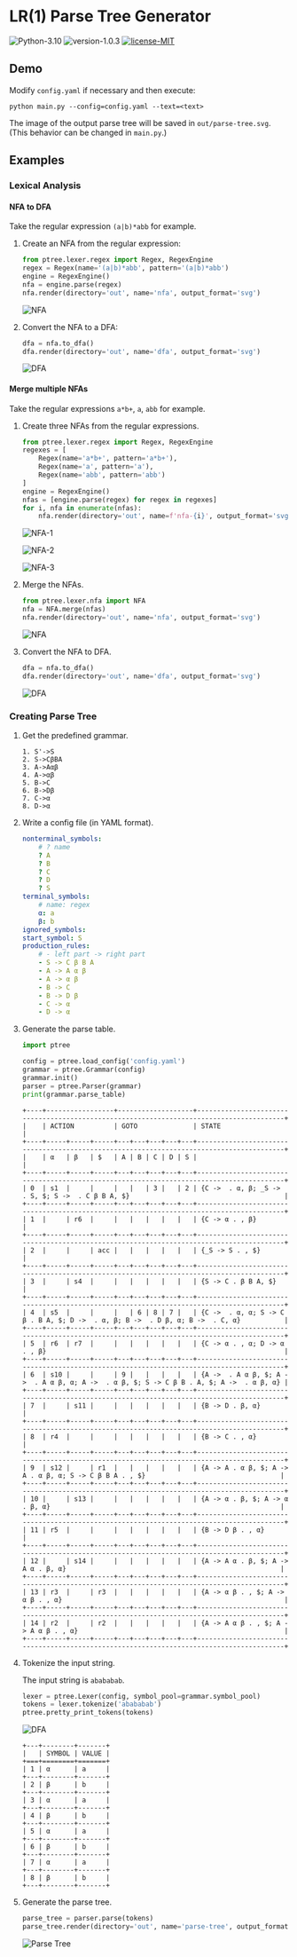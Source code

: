 # LR(1) Parse Tree Generator

![Python-3.10](https://img.shields.io/badge/Python-3.10-blue)
![version-1.0.3](https://img.shields.io/badge/version-1.0.0-blue)
[![license-MIT](https://img.shields.io/badge/license-MIT-green)](https://github.com/AlumiK/parse-tree/blob/main/LICENSE)

## Demo

Modify `config.yaml` if necessary and then execute:

```
python main.py --config=config.yaml --text=<text>
```

The image of the output parse tree will be saved in `out/parse-tree.svg`. (This behavior can be changed in `main.py`.)

## Examples

### Lexical Analysis

#### NFA to DFA

Take the regular expression `(a|b)*abb` for example.

1. Create an NFA from the regular expression:
   
    ```python
    from ptree.lexer.regex import Regex, RegexEngine
    regex = Regex(name='(a|b)*abb', pattern='(a|b)*abb')
    engine = RegexEngine()
    nfa = engine.parse(regex)
    nfa.render(directory='out', name='nfa', output_format='svg')
    ```
    
    ![NFA](https://raw.githubusercontent.com/AlumiK/images/main/parse-tree/test-nfa-to-dfa-nfa.svg)
    
2. Convert the NFA to a DFA:

    ```python
    dfa = nfa.to_dfa()
    dfa.render(directory='out', name='dfa', output_format='svg')
    ```

    ![DFA](https://raw.githubusercontent.com/AlumiK/images/main/parse-tree/test-nfa-to-dfa-dfa.svg)

#### Merge multiple NFAs

Take the regular expressions `a*b+`, `a`, `abb` for example.

1. Create three NFAs from the regular expressions.

    ```python
    from ptree.lexer.regex import Regex, RegexEngine
    regexes = [
        Regex(name='a*b+', pattern='a*b+'),
        Regex(name='a', pattern='a'),
        Regex(name='abb', pattern='abb')
    ]
    engine = RegexEngine()
    nfas = [engine.parse(regex) for regex in regexes]
    for i, nfa in enumerate(nfas):
        nfa.render(directory='out', name=f'nfa-{i}', output_format='svg')
    ```

    ![NFA-1](https://raw.githubusercontent.com/AlumiK/images/main/parse-tree/test-merge-fsm-nfa0.svg)

    ![NFA-2](https://raw.githubusercontent.com/AlumiK/images/main/parse-tree/test-merge-fsm-nfa1.svg)

    ![NFA-3](https://raw.githubusercontent.com/AlumiK/images/main/parse-tree/test-merge-fsm-nfa2.svg)

2. Merge the NFAs.

    ```python
    from ptree.lexer.nfa import NFA
    nfa = NFA.merge(nfas)
    nfa.render(directory='out', name='nfa', output_format='svg')
    ```
   
    ![NFA](https://raw.githubusercontent.com/AlumiK/images/main/parse-tree/test-merge-fsm-nfa.svg)

3. Convert the NFA to DFA.

    ```python
    dfa = nfa.to_dfa()
    dfa.render(directory='out', name='dfa', output_format='svg')
    ```

    ![DFA](https://raw.githubusercontent.com/AlumiK/images/main/parse-tree/test-merge-fsm-dfa.svg)

### Creating Parse Tree

1. Get the predefined grammar.

    ```
    1. S'->S
    2. S->CβBA
    3. A->Aαβ
    4. A->αβ
    5. B->C
    6. B->Dβ
    7. C->α
    8. D->α
    ```

2. Write a config file (in YAML format).

    ```yaml
    nonterminal_symbols:
        # ? name
        ? A
        ? B
        ? C
        ? D
        ? S
    terminal_symbols:
        # name: regex
        α: a
        β: b
    ignored_symbols:
    start_symbol: S
    production_rules:
        # - left part -> right part
        - S -> C β B A
        - A -> A α β
        - A -> α β
        - B -> C
        - B -> D β
        - C -> α
        - D -> α
    ```

3. Generate the parse table.

    ```python
    import ptree

    config = ptree.load_config('config.yaml')
    grammar = ptree.Grammar(config)
    grammar.init()
    parser = ptree.Parser(grammar)
    print(grammar.parse_table)
    ```
   
    ```
    +----+-----------------+-------------------+-----------------------------------------------------------------------------------------+
    |    | ACTION          | GOTO              | STATE                                                                                   |
    +----+-----+-----+-----+---+---+---+---+---+-----------------------------------------------------------------------------------------+
    |    | α   | β   | $   | A | B | C | D | S |                                                                                         |
    +----+-----+-----+-----+---+---+---+---+---+-----------------------------------------------------------------------------------------+
    | 0  | s1  |     |     |   |   | 3 |   | 2 | {C ->  . α, β; _S ->  . S, $; S ->  . C β B A, $}                                       |
    +----+-----+-----+-----+---+---+---+---+---+-----------------------------------------------------------------------------------------+
    | 1  |     | r6  |     |   |   |   |   |   | {C -> α . , β}                                                                          |
    +----+-----+-----+-----+---+---+---+---+---+-----------------------------------------------------------------------------------------+
    | 2  |     |     | acc |   |   |   |   |   | {_S -> S . , $}                                                                         |
    +----+-----+-----+-----+---+---+---+---+---+-----------------------------------------------------------------------------------------+
    | 3  |     | s4  |     |   |   |   |   |   | {S -> C . β B A, $}                                                                     |
    +----+-----+-----+-----+---+---+---+---+---+-----------------------------------------------------------------------------------------+
    | 4  | s5  |     |     |   | 6 | 8 | 7 |   | {C ->  . α, α; S -> C β . B A, $; D ->  . α, β; B ->  . D β, α; B ->  . C, α}           |
    +----+-----+-----+-----+---+---+---+---+---+-----------------------------------------------------------------------------------------+
    | 5  | r6  | r7  |     |   |   |   |   |   | {C -> α . , α; D -> α . , β}                                                            |
    +----+-----+-----+-----+---+---+---+---+---+-----------------------------------------------------------------------------------------+
    | 6  | s10 |     |     | 9 |   |   |   |   | {A ->  . A α β, $; A ->  . A α β, α; A ->  . α β, $; S -> C β B . A, $; A ->  . α β, α} |
    +----+-----+-----+-----+---+---+---+---+---+-----------------------------------------------------------------------------------------+
    | 7  |     | s11 |     |   |   |   |   |   | {B -> D . β, α}                                                                         |
    +----+-----+-----+-----+---+---+---+---+---+-----------------------------------------------------------------------------------------+
    | 8  | r4  |     |     |   |   |   |   |   | {B -> C . , α}                                                                          |
    +----+-----+-----+-----+---+---+---+---+---+-----------------------------------------------------------------------------------------+
    | 9  | s12 |     | r1  |   |   |   |   |   | {A -> A . α β, $; A -> A . α β, α; S -> C β B A . , $}                                  |
    +----+-----+-----+-----+---+---+---+---+---+-----------------------------------------------------------------------------------------+
    | 10 |     | s13 |     |   |   |   |   |   | {A -> α . β, $; A -> α . β, α}                                                          |
    +----+-----+-----+-----+---+---+---+---+---+-----------------------------------------------------------------------------------------+
    | 11 | r5  |     |     |   |   |   |   |   | {B -> D β . , α}                                                                        |
    +----+-----+-----+-----+---+---+---+---+---+-----------------------------------------------------------------------------------------+
    | 12 |     | s14 |     |   |   |   |   |   | {A -> A α . β, $; A -> A α . β, α}                                                      |
    +----+-----+-----+-----+---+---+---+---+---+-----------------------------------------------------------------------------------------+
    | 13 | r3  |     | r3  |   |   |   |   |   | {A -> α β . , $; A -> α β . , α}                                                        |
    +----+-----+-----+-----+---+---+---+---+---+-----------------------------------------------------------------------------------------+
    | 14 | r2  |     | r2  |   |   |   |   |   | {A -> A α β . , $; A -> A α β . , α}                                                    |
    +----+-----+-----+-----+---+---+---+---+---+-----------------------------------------------------------------------------------------+
    ```

4. Tokenize the input string.

    The input string is `abababab`.

    ```python
    lexer = ptree.Lexer(config, symbol_pool=grammar.symbol_pool)
    tokens = lexer.tokenize('abababab')
    ptree.pretty_print_tokens(tokens)
    ```
   
    ![DFA](https://raw.githubusercontent.com/AlumiK/images/main/parse-tree/lexer-dfa.svg)
   
    ```
    +---+--------+-------+
    |   | SYMBOL | VALUE |
    +===+========+=======+
    | 1 | α      | a     |
    +---+--------+-------+
    | 2 | β      | b     |
    +---+--------+-------+
    | 3 | α      | a     |
    +---+--------+-------+
    | 4 | β      | b     |
    +---+--------+-------+
    | 5 | α      | a     |
    +---+--------+-------+
    | 6 | β      | b     |
    +---+--------+-------+
    | 7 | α      | a     |
    +---+--------+-------+
    | 8 | β      | b     |
    +---+--------+-------+
    ```

5. Generate the parse tree.

    ```python
    parse_tree = parser.parse(tokens)
    parse_tree.render(directory='out', name='parse-tree', output_format='svg')
    ```

    ![Parse Tree](https://raw.githubusercontent.com/AlumiK/images/main/parse-tree/parse-tree.svg)
